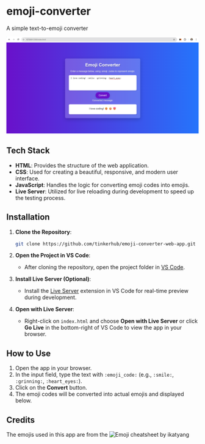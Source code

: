 # emoji-converter
A simple text-to-emoji converter

![Alt text](https://github.com/cyriacjohn/emoji-converter/blob/main/screenshot.png)

## Tech Stack

- **HTML**: Provides the structure of the web application.
- **CSS**: Used for creating a beautiful, responsive, and modern user interface.
- **JavaScript**: Handles the logic for converting emoji codes into emojis.
- **Live Server**: Utilized for live reloading during development to speed up the testing process.

## Installation

1. **Clone the Repository**:
    ```bash
    git clone https://github.com/tinkerhub/emoji-converter-web-app.git
    ```

2. **Open the Project in VS Code**:
   - After cloning the repository, open the project folder in [VS Code](https://code.visualstudio.com/).

3. **Install Live Server (Optional)**:
   - Install the [Live Server](https://marketplace.visualstudio.com/items?itemName=ritwickdey.LiveServer) extension in VS Code for real-time preview during development.

4. **Open with Live Server**:
   - Right-click on `index.html` and choose **Open with Live Server** or click **Go Live** in the bottom-right of VS Code to view the app in your browser.

## How to Use

1. Open the app in your browser.
2. In the input field, type the text with `:emoji_code:` (e.g., `:smile:`, `:grinning:`, `:heart_eyes:`).
3. Click on the **Convert** button.
4. The emoji codes will be converted into actual emojis and displayed below.

## Credits
The emojis used in this app are from the ![Emoji cheatsheet by ikatyang](https://github.com/ikatyang/emoji-cheat-sheet)

